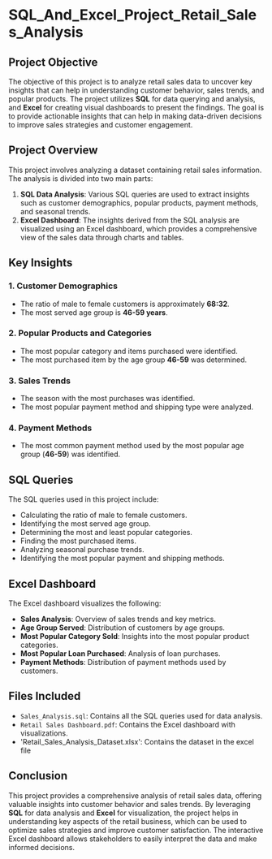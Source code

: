 # SQL_And_Excel_Project_Retail_Sales_Analysis

## Project Objective
The objective of this project is to analyze retail sales data to uncover key insights that can help in understanding customer behavior, sales trends, and popular products. The project utilizes **SQL** for data querying and analysis, and **Excel** for creating visual dashboards to present the findings. The goal is to provide actionable insights that can help in making data-driven decisions to improve sales strategies and customer engagement.


## Project Overview
This project involves analyzing a dataset containing retail sales information. The analysis is divided into two main parts:

1. **SQL Data Analysis**: Various SQL queries are used to extract insights such as customer demographics, popular products, payment methods, and seasonal trends.
2. **Excel Dashboard**: The insights derived from the SQL analysis are visualized using an Excel dashboard, which provides a comprehensive view of the sales data through charts and tables.


## Key Insights
### 1. **Customer Demographics**
   - The ratio of male to female customers is approximately **68:32**.
   - The most served age group is **46-59 years**.

### 2. **Popular Products and Categories**
   - The most popular category and items purchased were identified.
   - The most purchased item by the age group **46-59** was determined.

### 3. **Sales Trends**
   - The season with the most purchases was identified.
   - The most popular payment method and shipping type were analyzed.

### 4. **Payment Methods**
   - The most common payment method used by the most popular age group (**46-59**) was identified.


## SQL Queries
The SQL queries used in this project include:
- Calculating the ratio of male to female customers.
- Identifying the most served age group.
- Determining the most and least popular categories.
- Finding the most purchased items.
- Analyzing seasonal purchase trends.
- Identifying the most popular payment and shipping methods.

## Excel Dashboard
The Excel dashboard visualizes the following:
- **Sales Analysis**: Overview of sales trends and key metrics.
- **Age Group Served**: Distribution of customers by age groups.
- **Most Popular Category Sold**: Insights into the most popular product categories.
- **Most Popular Loan Purchased**: Analysis of loan purchases.
- **Payment Methods**: Distribution of payment methods used by customers.

## Files Included
- `Sales_Analysis.sql`: Contains all the SQL queries used for data analysis.
- `Retail Sales Dashboard.pdf`: Contains the Excel dashboard with visualizations.
- 'Retail_Sales_Analysis_Dataset.xlsx': Contains the dataset in the excel file

## Conclusion
This project provides a comprehensive analysis of retail sales data, offering valuable insights into customer behavior and sales trends. By leveraging **SQL** for data analysis and **Excel** for visualization, the project helps in understanding key aspects of the retail business, which can be used to optimize sales strategies and improve customer satisfaction. The interactive Excel dashboard allows stakeholders to easily interpret the data and make informed decisions.
